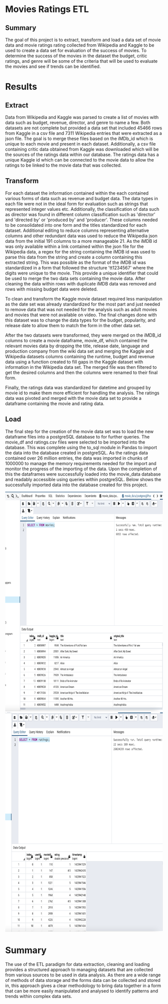 # Movies Ratings ETL

## Summary

The goal of this project is to extract, transform and load a data set of movie data and movie ratings rating collected from Wikipedia and Kaggle to be used to create a data set for evaluation of the success of movies.  To determine the success of the movies in the dataset the budget, critic ratings, and genre will be some of the criteria that will be used to evaluate the movies and see if trends can be identified. 

# Results

## Extract

Data from Wikipedia and Kaggle was parsed to create a list of movies with data such as budget, revenue, director, and genre to name a few.  Both datasets are not complete but provided a data set that included 45466 rows from Kaggle in a csv file and 7311 Wikipedia entries that were extracted as a json file.  The goal is to merge these files based on the iMDb_id which is unique to each movie and present in each dataset.  Additionally, a csv file containing critic data obtained from Kaggle was downloaded which will be the sources of the ratings data within our database.  The ratings data has a unique Kaggle id which can be connected to the movie data to allow the ratings to be linked to the movie data that was collected.

## Transform

For each dataset the information contained within the each contained various forms of data such as revenue and budget data.  The data types in each file were not in the ideal form for evaluation such as strings that represented integer values etc.  Additionally, the classification of data such as director was found in different column classification such as 'director' and 'directed by' or 'produced by' and 'producer'.  These columns needed to be consolidated into one form and the titles standardized for each dataset.  Additional editing to reduce columns representing alternative columns and other redundant data was used to reduce the Wikipedia json data from the initial 191 columns to a more manageable 21.  As the iMDB id was only available within a link contained within the json file for the Wikipedia data, a regex for the string containing the iMDB id was used to parse this data from the string and create a column containing this extracted string.  This was possible as the format of the iMDB id was standardized in a form that followed the structure 'tt1234567' where the digits were unique to the movie. This provide a unique identifier that could be used to merge the two data sets containing the movie data. After cleaning the data within rows with duplicate iMDB data was removed and rows with missing budget data were deleted.  

To clean and transform the Kaggle movie dataset required less manipulation as the date set was already standardized for the most part and just needed to remove data that was not needed for the analysis such as adult movies and movies that were not available on video.  The final changes done with this dataset was to change the data types for the budget, popularity, and release date to allow them to match the form in the other data set.

After the two datasets were transformed, they were merged on the iMDB_id columns to create a movie dataframe, movie_df, which contained the relevant movies data by dropping the title, release date, language and production company from the wiki data set and merging the Kaggle and Wikipedia datasets columns containing the runtime, budget and revenue data using a function created to fill gaps in the Kaggle dataset with information in the Wikipedia data set. The merged file was then filtered to get the desired columns and then the columns were renamed to their final form.

Finally, the ratings data was standardized for datetime and grouped by movie id to make them more efficient for handling the analysis.  The ratings data was pivoted and merged with the movie data set to provide a dataframe containing the movie and rating data.

## Load

The final step for the creation of the movie data set was to load the new dataframe files into a postgreSQL database to for further queries.  The movie_df and ratings.csv files were selected to be imported into the database.  This was complete using the to_sql module in Pandas to import the data into the database created in postgreSQL.  As the ratings data contained over 26 million entries, the data was imported in chunks of 1000000 to manage the memory requirements needed for the import and monitor the progress of the importing of the data. Upon the completion of this the dataframes were successfully loaded into the movie_data database and readably accessible using queries within postgreSQL. Below shows the successfully imported data into the database created for this project.

<img src='Resources/movies_query_png.png' width="800" height="700">

<img src='Resources/rating_query_png.png' width="800" height="700">

# Summary

The use of the ETL paradigm for data extraction, cleaning and loading provides a structured approach to managing datasets that are collected from various sources to be used in data analysis.  As there are a wide range of methods of data storage and the forms data can be collected and stored in, this approach gives a clear methodology to bring data together in a form that can be more easily manipulated and analysed to identify patterns and trends within complex data sets.
